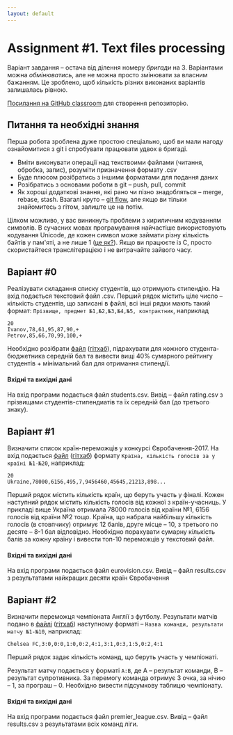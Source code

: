 ```yaml
---
layout: default
---
```

# [](#header-1)Assignment #1. Text files processing

Варіант завдання – остача від ділення номеру _бригади_ на 3. Варіантами можна _обмінюватись_, але не можна просто змінювати за власним бажанням. Це зроблено, щоб кількість різних виконаних варіантів залишалась рівною. 

[Посилання на GitHub classroom](https://classroom.github.com/group-assignment-invitations/19f1653e95e6cd34383c7f42e43884a1) для створення репозиторію.

## Питання та необхідні знання
Перша робота зроблена дуже простою спеціально, щоб ви мали нагоду ознайомитися з git і спробувати працювати удвох в бригаді.
* Вміти виконувати операції над текствоими файлами (читання, обробка, запис), розуміти призначення формату .csv 
* Буде плюсом розібратись з іншими форматами для подання даних
* Розібратись з основами роботи в git – push, pull, commit
* Як хороші додаткові знання, які рано чи пізно знадобляться – merge, rebase, stash. Взагалі круто – [git flow](https://habrahabr.ru/post/106912/), але якщо ви тільки знайомитесь з гітом, залиште це на потім.

Цілком можливо, у вас виникнуть проблеми з кириличним кодуванням символів. В сучасних мовах програмування найчастіше використовують кодування Unicode, де кожен символ може займати різну кількість байтів у пам'яті, а не лише 1 ([це як?](http://unicode.org/faq/utf_bom.html)). Якщо ви працюєте із C, просто скористайтеся транслітерацією і не витрачайте зайвого часу.

## [](#header-2)Варіант #0
Реалізувати складання списку студентів, що отримують стипендію. На вхід подається текстовий файл .csv. Перший рядок містить ціле число – кількість студентів, що записані в файлі, всі інші рядки мають такий формат:
`Прізвище, предмет №1,№2,№3,№4,№5, контрактник`, наприклад

```csv
20
Ivanov,78,61,95,87,90,+
Petrov,85,66,70,99,100,+
```

Необхідно розібрати [файл](examples1/students.csv) ([гітхаб](https://github.com/ProgramEngineeringKPI/Introduction-To-Programming/blob/master/labs_spring_2018/examples1/students.csv)), підрахувати для кожного студента-бюджетника середній бал та вивести вищі 40% сумарного рейтингу студентів + мінімальний бал для отримання стипендії. 

#### Вхідні та вихідні дані
На вхід програми подається файл students.csv. Вивід – файл rating.csv з прізвищами студентів-стипендиатів та їх середній бал (до третього знаку).


## [](#header-2)Варіант #1
Визначити список країн-переможців у конкурсі Євробачення-2017. На вхід подається [файл](examples1/eurovision.csv) ([гітхаб](https://github.com/ProgramEngineeringKPI/Introduction-To-Programming/blob/master/labs_spring_2018/examples1/eurovision.csv)) формату `Країна, кількість голосів за у країні №1-№20`, наприклад:
```csv
20
Ukraine,78000,6156,495,7,9456460,45645,21213,898...

```
Перший рядок містить кількість країн, що беруть участь у фіналі.
Кожен наступний рядок містить кількість голосів від кожної з країн-учасниць. У прикладі вище Україна отримала 78000 голосів від країни №1, 6156 голосів від країни №2 тощо. Країна, що набрала найбільшу кількість голосів (в стовпчику) отримує 12 балів, друге місце – 10, з третього по десяте – 8-1 бал відповідно. Необхідно порахувати сумарну кількість балів за кожну країну і вивести топ-10 переможців у текстовий файл.
 
#### Вхідні та вихідні дані
На вхід програми подається файл eurovision.csv. Вивід – файл results.csv з результатами найкращих десяти країн Євробачення

## [](#header-2)Варіант #2
Визначити переможця чемпіоната Англії з футболу. Результати матчів подано в [файлі](examples1/premier_league.csv) ([гітхаб](https://github.com/ProgramEngineeringKPI/Introduction-To-Programming/blob/master/labs_spring_2018/examples1/premier_league.csv)) наступному форматі – `Назва команди, результати матчу №1-№10`, наприклад:
```csv
Chelsea FC,3:0,0:0,1:0,0:2,4:1,3:1,0:3,1:5,0:2,4:1
```
Перший рядок задає кількість команд, що беруть участь у чемпіонаті.

Результат матчу подається у форматі `A:B`, де А – результат команди, В – результат супротивника. За перемогу команда отримує 3 очка, за нічию – 1, за програш – 0. Необхідно вивести підсумкову таблицю чемпіонату.

#### Вхідні та вихідні дані
На вхід програми подається файл premier_league.csv. Вивід – файл results.csv з результатами всіх команд ліги.

